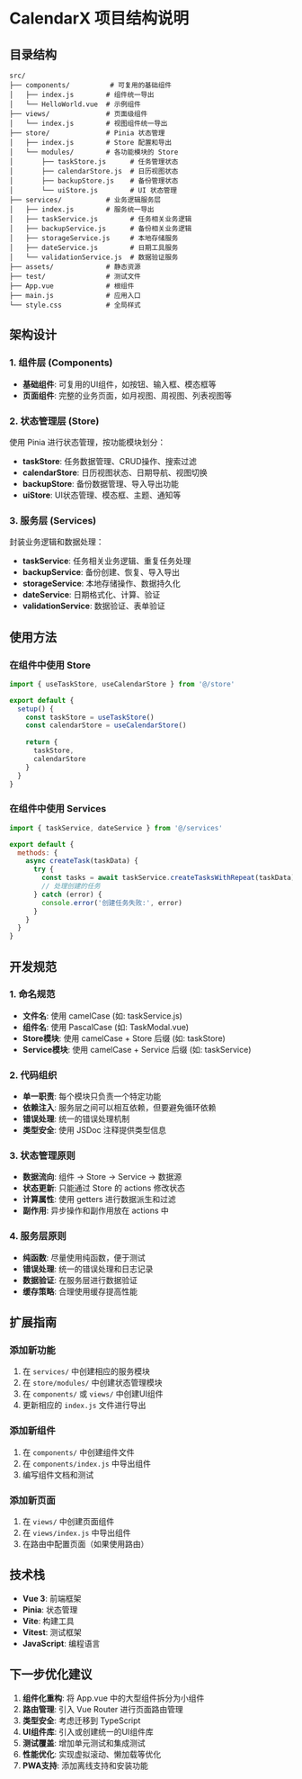 # CalendarX 项目结构说明

## 目录结构

```
src/
├── components/          # 可复用的基础组件
│   ├── index.js        # 组件统一导出
│   └── HelloWorld.vue  # 示例组件
├── views/              # 页面级组件
│   └── index.js        # 视图组件统一导出
├── store/              # Pinia 状态管理
│   ├── index.js        # Store 配置和导出
│   └── modules/        # 各功能模块的 Store
│       ├── taskStore.js      # 任务管理状态
│       ├── calendarStore.js  # 日历视图状态
│       ├── backupStore.js    # 备份管理状态
│       └── uiStore.js        # UI 状态管理
├── services/           # 业务逻辑服务层
│   ├── index.js        # 服务统一导出
│   ├── taskService.js        # 任务相关业务逻辑
│   ├── backupService.js      # 备份相关业务逻辑
│   ├── storageService.js     # 本地存储服务
│   ├── dateService.js        # 日期工具服务
│   └── validationService.js  # 数据验证服务
├── assets/             # 静态资源
├── test/               # 测试文件
├── App.vue             # 根组件
├── main.js             # 应用入口
└── style.css           # 全局样式
```

## 架构设计

### 1. 组件层 (Components)
- **基础组件**: 可复用的UI组件，如按钮、输入框、模态框等
- **页面组件**: 完整的业务页面，如月视图、周视图、列表视图等

### 2. 状态管理层 (Store)
使用 Pinia 进行状态管理，按功能模块划分：
- **taskStore**: 任务数据管理、CRUD操作、搜索过滤
- **calendarStore**: 日历视图状态、日期导航、视图切换
- **backupStore**: 备份数据管理、导入导出功能
- **uiStore**: UI状态管理、模态框、主题、通知等

### 3. 服务层 (Services)
封装业务逻辑和数据处理：
- **taskService**: 任务相关业务逻辑、重复任务处理
- **backupService**: 备份创建、恢复、导入导出
- **storageService**: 本地存储操作、数据持久化
- **dateService**: 日期格式化、计算、验证
- **validationService**: 数据验证、表单验证

## 使用方法

### 在组件中使用 Store

```javascript
import { useTaskStore, useCalendarStore } from '@/store'

export default {
  setup() {
    const taskStore = useTaskStore()
    const calendarStore = useCalendarStore()
    
    return {
      taskStore,
      calendarStore
    }
  }
}
```

### 在组件中使用 Services

```javascript
import { taskService, dateService } from '@/services'

export default {
  methods: {
    async createTask(taskData) {
      try {
        const tasks = await taskService.createTasksWithRepeat(taskData)
        // 处理创建的任务
      } catch (error) {
        console.error('创建任务失败:', error)
      }
    }
  }
}
```

## 开发规范

### 1. 命名规范
- **文件名**: 使用 camelCase (如: taskService.js)
- **组件名**: 使用 PascalCase (如: TaskModal.vue)
- **Store模块**: 使用 camelCase + Store 后缀 (如: taskStore)
- **Service模块**: 使用 camelCase + Service 后缀 (如: taskService)

### 2. 代码组织
- **单一职责**: 每个模块只负责一个特定功能
- **依赖注入**: 服务层之间可以相互依赖，但要避免循环依赖
- **错误处理**: 统一的错误处理机制
- **类型安全**: 使用 JSDoc 注释提供类型信息

### 3. 状态管理原则
- **数据流向**: 组件 → Store → Service → 数据源
- **状态更新**: 只能通过 Store 的 actions 修改状态
- **计算属性**: 使用 getters 进行数据派生和过滤
- **副作用**: 异步操作和副作用放在 actions 中

### 4. 服务层原则
- **纯函数**: 尽量使用纯函数，便于测试
- **错误处理**: 统一的错误处理和日志记录
- **数据验证**: 在服务层进行数据验证
- **缓存策略**: 合理使用缓存提高性能

## 扩展指南

### 添加新功能
1. 在 `services/` 中创建相应的服务模块
2. 在 `store/modules/` 中创建状态管理模块
3. 在 `components/` 或 `views/` 中创建UI组件
4. 更新相应的 `index.js` 文件进行导出

### 添加新组件
1. 在 `components/` 中创建组件文件
2. 在 `components/index.js` 中导出组件
3. 编写组件文档和测试

### 添加新页面
1. 在 `views/` 中创建页面组件
2. 在 `views/index.js` 中导出组件
3. 在路由中配置页面（如果使用路由）

## 技术栈

- **Vue 3**: 前端框架
- **Pinia**: 状态管理
- **Vite**: 构建工具
- **Vitest**: 测试框架
- **JavaScript**: 编程语言

## 下一步优化建议

1. **组件化重构**: 将 App.vue 中的大型组件拆分为小组件
2. **路由管理**: 引入 Vue Router 进行页面路由管理
3. **类型安全**: 考虑迁移到 TypeScript
4. **UI组件库**: 引入或创建统一的UI组件库
5. **测试覆盖**: 增加单元测试和集成测试
6. **性能优化**: 实现虚拟滚动、懒加载等优化
7. **PWA支持**: 添加离线支持和安装功能